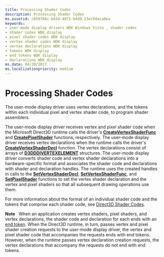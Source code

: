 ```yaml
---
title: Processing Shader Codes
description: Processing Shader Codes
ms.assetid: c858766c-b414-4971-b4d9-23ec94aca8ea
keywords:
- user-mode display drivers WDK Windows Vista , shader codes
- shader codes WDK display
- pixel shader codes WDK display
- vertex shader codes WDK display
- vertex declarations WDK display
- tokens WDK display
- end tokens WDK display
- declarations WDK display
ms.date: 04/20/2017
ms.localizationpriority: medium
---
```


# Processing Shader Codes


The user-mode display driver uses vertex declarations, and the tokens within each individual pixel and vertex shader code, to program shader assemblers.

The user-mode display driver receives vertex and pixel shader code when the Microsoft Direct3D runtime calls the driver's [**CreateVertexShaderFunc**](https://docs.microsoft.com/windows-hardware/drivers/ddi/content/d3dumddi/nc-d3dumddi-pfnd3dddi_createvertexshaderfunc) and [**CreatePixelShader**](https://docs.microsoft.com/windows-hardware/drivers/ddi/content/d3dumddi/nc-d3dumddi-pfnd3dddi_createpixelshader) functions, respectively. The user-mode display driver receives vertex declarations when the runtime calls the driver's [**CreateVertexShaderDecl**](https://docs.microsoft.com/windows-hardware/drivers/ddi/content/d3dumddi/nc-d3dumddi-pfnd3dddi_createvertexshaderdecl) function. The vertex declarations consist of arrays of [**D3DDDIVERTEXELEMENT**](https://docs.microsoft.com/windows-hardware/drivers/ddi/content/d3dumddi/ns-d3dumddi-_d3dddivertexelement) structures. The user-mode display driver converts shader code and vertex shader declarations into a hardware-specific format and associates the shader code and declarations with shader and declaration handles. The runtime uses the created handles in calls to the [**SetVertexShaderDecl**](https://docs.microsoft.com/windows-hardware/drivers/ddi/content/d3dumddi/nc-d3dumddi-pfnd3dddi_setvertexshaderdecl), [**SetVertexShaderFunc**](https://docs.microsoft.com/windows-hardware/drivers/ddi/content/d3dumddi/nc-d3dumddi-pfnd3dddi_setvertexshaderfunc), and [**SetPixelShader**](https://docs.microsoft.com/windows-hardware/drivers/ddi/content/d3dumddi/nc-d3dumddi-pfnd3dddi_setpixelshader) functions to set the vertex shader declaration and the vertex and pixel shaders so that all subsequent drawing operations use them.

For more information about the format of an individual shader code and the tokens that comprise each shader code, see [Direct3D Shader Codes](https://docs.microsoft.com/windows-hardware/drivers/display/direct3d-shader-codes).

**Note**   When an application creates vertex shaders, pixel shaders, and vertex declarations, the shader code and declaration for each ends with an [end token](https://docs.microsoft.com/windows-hardware/drivers/display/end-token). When the Direct3D runtime, in turn, passes vertex and pixel shader creation requests to the user-mode display driver, the vertex and pixel shader code that accompanies the requests ends with end tokens. However, when the runtime passes vertex declaration creation requests, the vertex declarations that accompany the requests do not end with end tokens.

 

 

 






